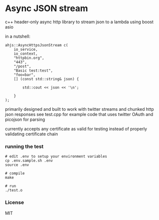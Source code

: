 # Async JSON stream

c++ header-only async http library to stream json to a lambda using boost asio

in a nutshell:

    ahjs::AsyncHttpsJsonStream c(
        io_service,
        io_context,
        "httpbin.org",
        "443",
        "/post",
        "Basic test:test",
        "foo=bar",
        [] (const std::string& json) {

            std::cout << json << '\n';

        }
    );

primarily designed and built to work with twitter streams and chunked http json responses
see test.cpp for example code that uses twitter OAuth and picojson for parsing

currently accepts any certificate as valid for testing instead of properly validating certificate chain

### running the test

    # edit .env to setup your environment variables
    cp .env.sample.sh .env
    source .env

    # compile
    make

    # run
    ./test.o

### License

MIT
